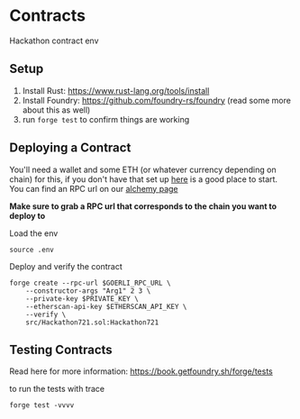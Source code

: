 # Contracts

Hackathon contract env

## Setup

1. Install Rust: https://www.rust-lang.org/tools/install
2. Install Foundry: https://github.com/foundry-rs/foundry (read some more about this as well)
3. run ```forge test``` to confirm things are working

## Deploying a Contract

You'll need a wallet and some ETH (or whatever currency depending on chain) for this, if you don't have that set up [here](https://www.coindesk.com/learn/how-to-set-up-a-metamask-wallet/) is a good place to start.
You can find an RPC url on our [alchemy page](https://www.alchemy.com/)

**Make sure to grab a RPC url that corresponds to the chain you want to deploy to**

Load the env

```
source .env
```

Deploy and verify the contract

```
forge create --rpc-url $GOERLI_RPC_URL \
    --constructor-args "Arg1" 2 3 \
    --private-key $PRIVATE_KEY \
    --etherscan-api-key $ETHERSCAN_API_KEY \
    --verify \
    src/Hackathon721.sol:Hackathon721
```

## Testing Contracts

Read here for more information: https://book.getfoundry.sh/forge/tests

to run the tests with trace

```forge test -vvvv```